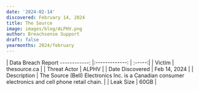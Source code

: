 ```yaml
---
date: '2024-02-14'
discovered: February 14, 2024
title: The Source
image: images/blog/ALPHV.png
author: Breachsense Support
draft: false
yearmonths: 2024/february
---
```



| Data Breach Report
------------:     |:-------------:    | :-----:|
| Victim      | thesource.ca      | 
| Threat Actor      | ALPHV      | 
| Date Discovered      | Feb 14, 2024      | 
| Description      | The Source (Bell) Electronics Inc. is a Canadian consumer electronics and cell phone retail chain.      | 
| Leak Size      | 60GB      | 

